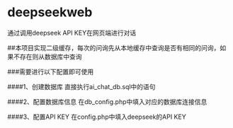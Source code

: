 # deepseekweb
通过调用deepseek API KEY在网页端进行对话

##本项目实现二级缓存，每次的问询先从本地缓存中查询是否有相同的问询，如果不存在则从数据库中查询

###需要进行以下配置即可使用

####1、创建数据库
直接执行ai_chat_db.sql中的语句

####2、配置数据库信息
在db_config.php中填入对应的数据库连接信息

####3、配置API KEY
在config.php中填入deepseek的API KEY
